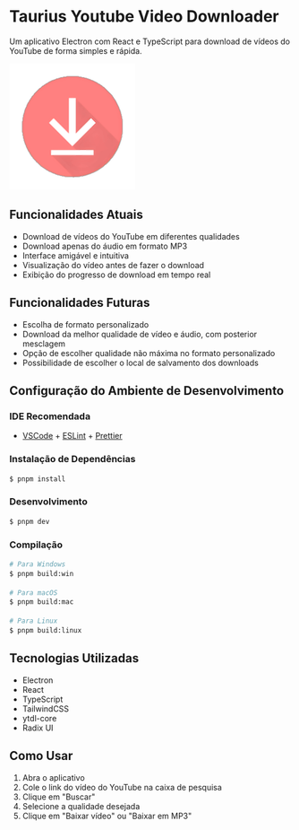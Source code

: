 # Taurius Youtube Video Downloader

Um aplicativo Electron com React e TypeScript para download de vídeos do YouTube de forma simples e rápida.

![Captura de tela do aplicativo](./resources/icon.png)

## Funcionalidades Atuais

- Download de vídeos do YouTube em diferentes qualidades
- Download apenas do áudio em formato MP3
- Interface amigável e intuitiva
- Visualização do vídeo antes de fazer o download
- Exibição do progresso de download em tempo real

## Funcionalidades Futuras

- Escolha de formato personalizado
- Download da melhor qualidade de vídeo e áudio, com posterior mesclagem
- Opção de escolher qualidade não máxima no formato personalizado
- Possibilidade de escolher o local de salvamento dos downloads

## Configuração do Ambiente de Desenvolvimento

### IDE Recomendada

- [VSCode](https://code.visualstudio.com/) + [ESLint](https://marketplace.visualstudio.com/items?itemName=dbaeumer.vscode-eslint) + [Prettier](https://marketplace.visualstudio.com/items?itemName=esbenp.prettier-vscode)

### Instalação de Dependências

```bash
$ pnpm install
```

### Desenvolvimento

```bash
$ pnpm dev
```

### Compilação

```bash
# Para Windows
$ pnpm build:win

# Para macOS
$ pnpm build:mac

# Para Linux
$ pnpm build:linux
```

## Tecnologias Utilizadas

- Electron
- React
- TypeScript
- TailwindCSS
- ytdl-core
- Radix UI

## Como Usar

1. Abra o aplicativo
2. Cole o link do vídeo do YouTube na caixa de pesquisa
3. Clique em "Buscar"
4. Selecione a qualidade desejada
5. Clique em "Baixar vídeo" ou "Baixar em MP3"
